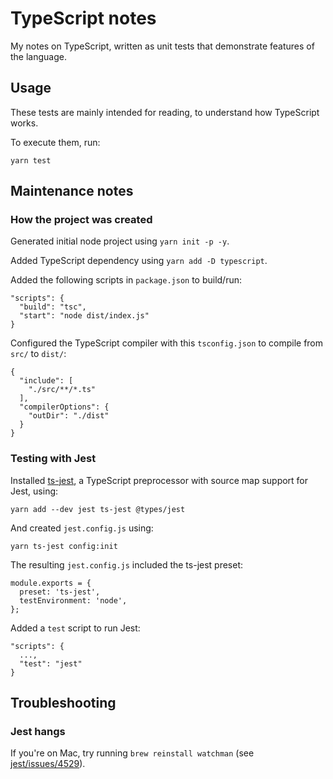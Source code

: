 # TypeScript notes

My notes on TypeScript, written as unit tests that demonstrate features of the language.

## Usage

These tests are mainly intended for reading, to understand how TypeScript works.

To execute them, run:

```
yarn test
```

## Maintenance notes

### How the project was created

Generated initial node project using `yarn init -p -y`.

Added TypeScript dependency using `yarn add -D typescript`.

Added the following scripts in `package.json` to build/run:

```
"scripts": {
  "build": "tsc",
  "start": "node dist/index.js"
}
```

Configured the TypeScript compiler with this `tsconfig.json`
to compile from `src/` to `dist/`:

```
{
  "include": [
    "./src/**/*.ts"
  ],
  "compilerOptions": {
    "outDir": "./dist"
  }
}
```

### Testing with Jest

Installed [ts-jest](https://github.com/kulshekhar/ts-jest), a TypeScript
preprocessor with source map support for Jest, using:

```
yarn add --dev jest ts-jest @types/jest
```

And created `jest.config.js` using:

```
yarn ts-jest config:init
```

The resulting `jest.config.js` included the ts-jest preset:

```
module.exports = {
  preset: 'ts-jest',
  testEnvironment: 'node',
};
```

Added a `test` script to run Jest:

```
"scripts": {
  ...,
  "test": "jest"
}
```

## Troubleshooting

### Jest hangs

If you're on Mac, try running `brew reinstall watchman`
(see [jest/issues/4529](https://github.com/facebook/jest/issues/4529)).
